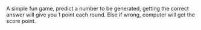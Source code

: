 A simple fun game, predict a number to be generated, getting the correct answer will give you 1 point each round. Else if wrong, computer will get the score point.